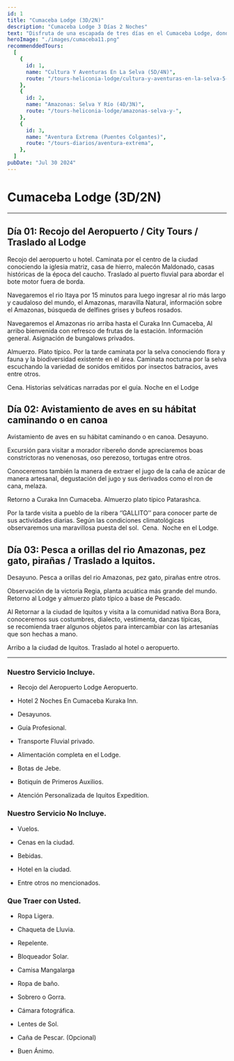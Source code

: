 ```yaml
---
id: 1
title: "Cumaceba Lodge (3D/2N)"
description: "Cumaceba Lodge 3 Días 2 Noches"
text: "Disfruta de una escapada de tres días en el Cumaceba Lodge, donde la naturaleza, la comodidad y la aventura se fusionan en un entorno espectacular."
heroImage: "./images/cumaceba11.png"
recommenddedTours:
  [
    {
      id: 1,
      name: "Cultura Y Aventuras En La Selva (5D/4N)",
      route: "/tours-heliconia-lodge/cultura-y-aventuras-en-la-selva-5-dias-4-noches",
    },
    {
      id: 2,
      name: "Amazonas: Selva Y Río (4D/3N)",
      route: "/tours-heliconia-lodge/amazonas-selva-y-",
    },
    {
      id: 3,
      name: "Aventura Extrema (Puentes Colgantes)",
      route: "/tours-diarios/aventura-extrema",
    },
  ]
pubDate: "Jul 30 2024"
---
```


# Cumaceba Lodge (3D/2N)

---

## Día 01: Recojo del Aeropuerto / City Tours / Traslado al Lodge

Recojo del aeropuerto u hotel. Caminata por el centro de la ciudad conociendo la iglesia matriz, casa de hierro, malecón Maldonado, casas históricas de la época del caucho. Traslado al puerto fluvial para abordar el bote motor fuera de borda.

Navegaremos el rio Itaya por 15 minutos para luego ingresar al rio más largo y caudaloso del mundo, el Amazonas, maravilla Natural, información sobre el Amazonas, búsqueda de delfines grises y bufeos rosados.

Navegaremos el Amazonas rio arriba hasta el Curaka Inn Cumaceba, Al arribo bienvenida con refresco de frutas de la estación. Información general. Asignación de bungalows privados.

Almuerzo. Plato típico. Por la tarde caminata por la selva conociendo flora y fauna y la biodiversidad existente en el área. Caminata nocturna por la selva escuchando la variedad de sonidos emitidos por insectos batracios, aves entre otros.

Cena. Historias selváticas narradas por el guía. Noche en el Lodge

## Día 02: Avistamiento de aves en su hábitat caminando o en canoa

Avistamiento de aves en su hábitat caminando o en canoa. Desayuno.

Excursión para visitar a morador ribereño donde apreciaremos boas constrictoras no venenosas, oso perezoso, tortugas entre otros.

Conoceremos también la manera de extraer el jugo de la caña de azúcar de manera artesanal, degustación del jugo y sus derivados como el ron de cana, melaza.

Retorno a Curaka Inn Cumaceba. Almuerzo plato típico Patarashca.

Por la tarde visita a pueblo de la ribera ‘’GALLITO’’ para conocer parte de sus actividades diarias. Según las condiciones climatológicas observaremos una maravillosa puesta del sol.  Cena.  Noche en el Lodge.

## Día 03: Pesca a orillas del rio Amazonas, pez gato, pirañas / Traslado a Iquitos.

Desayuno. Pesca a orillas del rio Amazonas, pez gato, pirañas entre otros.

Observación de la victoria Regia, planta acuática más grande del mundo. Retorno al Lodge y almuerzo plato típico a base de Pescado.

Al Retornar a la ciudad de Iquitos y visita a la comunidad nativa Bora Bora, conoceremos sus costumbres, dialecto, vestimenta, danzas típicas, se recomienda traer algunos objetos para intercambiar con las artesanías que son hechas a mano.

Arribo a la ciudad de Iquitos. Traslado al hotel o aeropuerto.

---

### Nuestro Servicio Incluye.

- Recojo del Aeropuerto Lodge Aeropuerto.

- Hotel 2 Noches En Cumaceba Kuraka Inn.

- Desayunos.

- Guía Profesional.

- Transporte Fluvial privado.

- Alimentación completa en el Lodge.

- Botas de Jebe.

- Botiquín de Primeros Auxilios.

- Atención Personalizada de Iquitos Expedition.

### Nuestro Servicio No Incluye.

- Vuelos.

- Cenas en la ciudad.

- Bebidas.

- Hotel en la ciudad.

- Entre otros no mencionados.

### Que Traer con Usted.

- Ropa Ligera.

- Chaqueta de Lluvia.

- Repelente.

- Bloqueador Solar.

- Camisa Mangalarga

- Ropa de baño.

- Sobrero o Gorra.

- Cámara fotográfica.

- Lentes de Sol.

- Caña de Pescar. (Opcional)

- Buen Ánimo.
